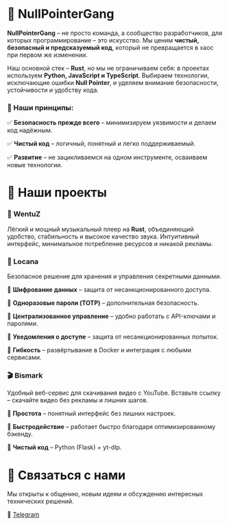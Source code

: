 # 📌 NullPointerGang

**NullPointerGang** – не просто команда, а сообщество разработчиков, для которых программирование – это искусство. Мы ценим **чистый, безопасный и предсказуемый код**, который не превращается в хаос при первом же изменении.

Наш основной стек – **Rust**, но мы не ограничиваем себя: в проектах используем **Python, JavaScript и TypeScript**. Выбираем технологии, исключающие ошибки **Null Pointer**, и уделяем внимание безопасности, устойчивости и удобству кода.

### 🔹 Наши принципы:

✅ **Безопасность прежде всего** – минимизируем уязвимости и делаем код надёжным.

✅ **Чистый код** – логичный, понятный и легко поддерживаемый.

✅ **Развитие** – не зацикливаемся на одном инструменте, осваиваем новые технологии.

# 🚀 Наши проекты

### 🎵 WentuZ

Лёгкий и мощный музыкальный плеер на **Rust**, объединяющий удобство, стабильность и высокое качество звука. Интуитивный интерфейс, минимальное потребление ресурсов и никакой рекламы.

### 🔐 Locana
Безопасное решение для хранения и управления секретными данными.

🔹 **Шифрование данных** – защита от несанкционированного доступа.

🔹 **Одноразовые пароли (TOTP)** – дополнительная безопасность.

🔹 **Централизованное управление** – удобно работать с API-ключами и паролями.

🔹 **Уведомления о доступе** – защита от несанкционированных попыток.

🔹 **Гибкость** – развёртывание в Docker и интеграция с любыми сервисами.

### 🎬 Bismark

Удобный веб-сервис для скачивания видео с YouTube. Вставьте ссылку – скачайте видео без рекламы и лишних шагов.

🔹 **Простота** – понятный интерфейс без лишних настроек.

🔹 **Быстродействие** – работает быстро благодаря оптимизированному бэкенду.

🔹 **Чистый код** – Python (Flask) + yt-dlp.

# 💬 Связаться с нами

Мы открыты к общению, новым идеям и обсуждению интересных технических решений.

📲 [Telegram](https://t.me/nullpointergang)
